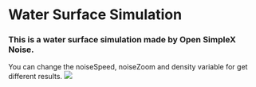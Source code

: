 # Water Surface Simulation

### This is a water surface simulation made by Open SimpleX Noise.


You can change the noiseSpeed, noiseZoom and density variable for get different results.
![](https://github.com/yeocak/LibgdxSimulations/blob/master/ForGithub/watersurface.gif)